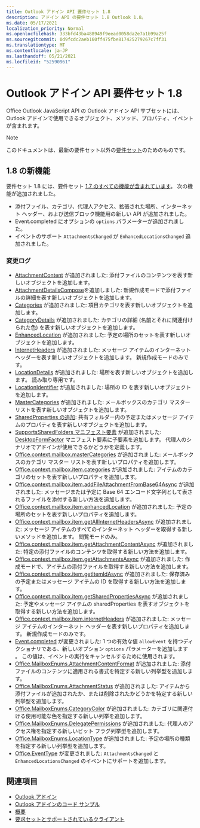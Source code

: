 ```yaml
---
title: Outlook アドイン API 要件セット 1.8
description: アドイン API の要件セット 1.8 Outlook 1.8。
ms.date: 05/17/2021
localization_priority: Normal
ms.openlocfilehash: 333bfd43ba488949f9eead0058da2e7a1b99a25f
ms.sourcegitcommit: 0d9fcdc2aeb160ff475fbe817425279267c7ff31
ms.translationtype: MT
ms.contentlocale: ja-JP
ms.lasthandoff: 05/21/2021
ms.locfileid: "52590961"
---
```

# <a name="outlook-add-in-api-requirement-set-18"></a>Outlook アドイン API 要件セット 1.8

Office Outlook JavaScript API の Outlook アドイン API サブセットには、Outlook アドインで使用できるオブジェクト、メソッド、プロパティ、イベントが含まれます。

> [!NOTE]
> このドキュメントは、最新の要件セット以外の[要件セット](../../requirement-sets/outlook-api-requirement-sets.md)のためのものです。

## <a name="whats-new-in-18"></a>1.8 の新機能

要件セット 1.8 には、要件セット [1.7 のすべての機能が含まれています](../requirement-set-1.7/outlook-requirement-set-1.7.md)。 次の機能が追加されました。

- 添付ファイル、カテゴリ、代理人アクセス、拡張された場所、インターネット ヘッダー、および送信ブロック機能用の新しい API が追加されました。
- Event.completed にオプションの `options` パラメーターが追加されました。
- イベントのサポート `AttachmentsChanged` が `EnhancedLocationsChanged` 追加されました。

### <a name="change-log"></a>変更ログ

- [AttachmentContent](/javascript/api/outlook/office.attachmentcontent?view=outlook-js-1.8&preserve-view=true) が追加されました: 添付ファイルのコンテンツを表す新しいオブジェクトを追加します。
- [AttachmentDetailsCompose](/javascript/api/outlook/office.attachmentdetailscompose?view=outlook-js-1.8&preserve-view=true)を追加しました: 新規作成モードで添付ファイルの詳細を表す新しいオブジェクトを追加します。
- [Categories](/javascript/api/outlook/office.categories?view=outlook-js-1.8&preserve-view=true) が追加されました: 項目カテゴリを表す新しいオブジェクトを追加します。
- [CategoryDetails](/javascript/api/outlook/office.categorydetails?view=outlook-js-1.8&preserve-view=true) が追加されました: カテゴリの詳細 (名前とそれに関連付けられた色) を表す新しいオブジェクトを追加します。
- [EnhancedLocation](/javascript/api/outlook/office.enhancedlocation?view=outlook-js-1.8&preserve-view=true) が追加されました: 予定の場所のセットを表す新しいオブジェクトを追加します。
- [InternetHeaders](/javascript/api/outlook/office.internetheaders?view=outlook-js-1.8&preserve-view=true) が追加されました: メッセージ アイテムのインターネット ヘッダーを表す新しいオブジェクトを追加します。 新規作成モードのみです。
- [LocationDetails](/javascript/api/outlook/office.locationdetails?view=outlook-js-1.8&preserve-view=true) が追加されました: 場所を表す新しいオブジェクトを追加します。 読み取り専用です。
- [LocationIdentifier](/javascript/api/outlook/office.locationidentifier?view=outlook-js-1.8&preserve-view=true) が追加されました: 場所の ID を表す新しいオブジェクトを追加します。
- [MasterCategories](/javascript/api/outlook/office.mastercategories?view=outlook-js-1.8&preserve-view=true) が追加されました: メールボックスのカテゴリ マスター リストを表す新しいオブジェクトを追加します。
- [SharedProperties の追加](/javascript/api/outlook/office.sharedproperties?view=outlook-js-1.8&preserve-view=true): 共有フォルダー内の予定またはメッセージ アイテムのプロパティを表す新しいオブジェクトを追加します。
- [SupportsSharedFolders マニフェスト要素](../../manifest/supportssharedfolders.md) が追加されました: [DesktopFormFactor](../../manifest/desktopformfactor.md) マニフェスト要素に子要素を追加します。 代理人のシナリオでアドインが使用できるかどうかを定義します。
- [Office.context.mailbox.masterCategories](office.context.mailbox.md#properties) が追加されました: メールボックスのカテゴリ マスター リストを表す新しいプロパティを追加します。
- [Office.context.mailbox.item.categories](office.context.mailbox.item.md#properties) が追加されました: アイテムのカテゴリのセットを表す新しいプロパティを追加します。
- [Office.context.mailbox.item.addFileAttachmentFromBase64Async](office.context.mailbox.item.md#methods) が追加されました: メッセージまたは予定に Base 64 エンコード文字列として表されるファイルを添付する新しい方法を追加します。
- [Office.context.mailbox.item.enhancedLocation](office.context.mailbox.item.md#properties) が追加されました: 予定の場所のセットを表す新しいプロパティを追加します。
- [Office.context.mailbox.item.getAllInternetHeadersAsync](office.context.mailbox.item.md#methods) が追加されました: メッセージ アイテムのすべてのインターネット ヘッダーを取得する新しいメソッドを追加します。 閲覧モードのみ。
- [Office.context.mailbox.item.getAttachmentContentAsync](office.context.mailbox.item.md#methods) が追加されました: 特定の添付ファイルのコンテンツを取得する新しい方法を追加します。
- [Office.context.mailbox.item.getAttachmentsAsync](office.context.mailbox.item.md#methods) が追加されました: 作成モードで、アイテムの添付ファイルを取得する新しい方法を追加します。
- [Office.context.mailbox.item.getItemIdAsync](office.context.mailbox.item.md#methods) が追加されました: 保存済みの予定またはメッセージ アイテムの ID を取得する新しい方法を追加します。
- [Office.context.mailbox.item.getSharedPropertiesAsync](office.context.mailbox.item.md#methods) が追加されました: 予定やメッセージ アイテムの sharedProperties を表すオブジェクトを取得する新しい方法を追加します。
- [Office.context.mailbox.item.internetHeaders](office.context.mailbox.item.md#properties) が追加されました: メッセージ アイテムのインターネット ヘッダーを表す新しいプロパティを追加します。 新規作成モードのみです。
- [Event.completed](/javascript/api/office/office.addincommands.event#completed-options-) が変更されました: 1 つの有効な値 `allowEvent` を持つディクショナリである、新しいオプション `options` パラメーターを追加します 。 この値は、イベントの実行をキャンセルするために使用されます。
- [Office.MailboxEnums.AttachmentContentFormat](/javascript/api/outlook/office.mailboxenums.attachmentcontentformat?view=outlook-js-1.8&preserve-view=true) が追加されました: 添付ファイルのコンテンツに適用される書式を特定する新しい列挙型を追加します。
- [Office.MailboxEnums.AttachmentStatus](/javascript/api/outlook/office.mailboxenums.attachmentstatus?view=outlook-js-1.8&preserve-view=true) が追加されました: アイテムから添付ファイルが追加されたか、または削除されたかどうかを特定する新しい列挙型を追加します。
- [Office.MailboxEnums.CategoryColor](/javascript/api/outlook/office.mailboxenums.categorycolor?view=outlook-js-1.8&preserve-view=true) が追加されました: カテゴリに関連付ける使用可能な色を指定する新しい列挙を追加します。
- [Office.MailboxEnums.DelegatePermissions](/javascript/api/outlook/office.mailboxenums.delegatepermissions?view=outlook-js-1.8&preserve-view=true) が追加されました: 代理人のアクセス権を指定する新しいビット フラグ列挙型を追加します。
- [Office.MailboxEnums.LocationType](/javascript/api/outlook/office.mailboxenums.locationtype?view=outlook-js-1.8&preserve-view=true) が追加されました: 予定の場所の種類を指定する新しい列挙型を追加します。
- [Office.EventType](/javascript/api/office/office.eventtype) が変更されました: `AttachmentsChanged` と `EnhancedLocationsChanged` のイベントにサポートを追加します。

## <a name="see-also"></a>関連項目

- [Outlook アドイン](../../../outlook/outlook-add-ins-overview.md)
- [Outlook アドインのコード サンプル](https://developer.microsoft.com/outlook/gallery/?filterBy=Outlook,Samples,Add-ins)
- [概要](../../../quickstarts/outlook-quickstart.md)
- [要求セットとサポートされているクライアント](../../requirement-sets/outlook-api-requirement-sets.md)
